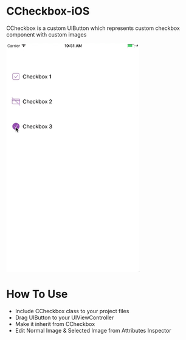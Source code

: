# CCheckbox-iOS
CCheckbox is a custom UIButton which represents custom checkbox component with custom images

<img src="ccheckbox.gif" width="350" height="600" />

# How To Use
- Include CCheckbox class to your project files 
- Drag UIButton to your UIViewController 
- Make it inherit from CCheckbox 
- Edit Normal Image & Selected Image from Attributes Inspector
